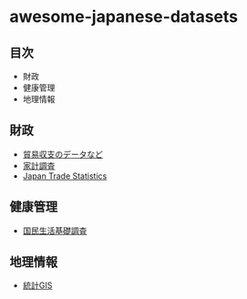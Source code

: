 # awesome-japanese-datasets

## 目次

- 財政
- 健康管理
- 地理情報

## 財政

- [貿易収支のデータなど](https://www.customs.go.jp/toukei/info/index.htm)
- [家計調査](http://www.stat.go.jp/data/kakei/)
- [Japan Trade Statistics](https://www.kaggle.com/zanjibar/japan-trade-statistics)

## 健康管理

- [国民生活基礎調査](https://www.mhlw.go.jp/toukei/list/20-21.html)

## 地理情報

- [統計GIS](https://www.e-stat.go.jp/gis)
